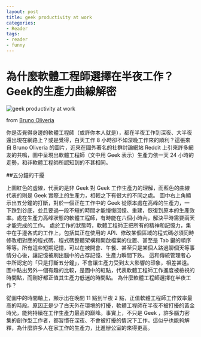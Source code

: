 ```yaml
---
layout: post
title: geek productivity at work
categories:
- Reader
tags:
- reader
- funny
---
```


為什麼軟體工程師選擇在半夜工作？Geek的生產力曲線解密
====

![geek productivity at work](http://cdn.inside.com.tw/wp-content/uploads/2013/05/8629313295_ef00044661.jpg)


from [Bruno Oliveria](http://imgur.com/sAdZ63y)


你是否覺得身邊的軟體工程師（或許你本人就是），都在半夜工作到深夜、大半夜還出現在網路上？或是覺得，白天工作 8 小時卻不如深晚工作來的順利？這張來自 Bruno Oliveria 的圖片，近來在國外著名的社群討論網站 Reddit 上引來許多網友的共鳴，圖中呈現出軟體工程師（文中用 Geek 表示）生產力依一天 24 小時的走勢，和非軟體工程師所認知到的不甚相同。


##五分鐘的干擾


上圖紅色的虛線，代表的是非 Geek 對 Geek 工作生產力的理解，而藍色的曲線代表的則是 Geek 實際上的生產力，相較之下有很大的不同之處。
圖中右上角顯示出五分鐘的打斷，對於一個正在工作中的 Geek 從原本處在高峰的生產力，一下跌到谷底，並且要過一段不短的時間才能慢慢回憶、重建，恢復到原本的生產效率。處在生產力高峰狀態的軟體工程師，有時能在六個小時內，解決平時需要兩天才能完成的工作。
處於工作的狀態時，軟體工程師正把所有的精神和記憶力，集中在手邊各式的工作上，包括其正在使用的 API、修改某個區域的程式碼必須同時修改相對應的程式碼、程式碼整體架構和開啟檔案的位置、甚至是 Tab 鍵的順序等等。所有這些短期記憶，可以在被開會、午餐、甚至只是某個人路過聊個天等事情分心後，讓記憶被刷出腦中的占存記憶、生產力瞬間下跌。
這和傳統管理者心中所認定的「只是打斷五分鐘」，不會讓生產力受到太大影響的印象，相差甚遠。圖中點出另外一個有趣的比較，是圖中的紅點，代表軟體工程師工作進度被檢視的時間點，而剛好都正值其生產力低迷的時間點。
為什麼軟體工程師選擇在半夜工作？


從圖中的時間軸上，顯示出在晚間 11 點到半夜 2 點，正值軟體工程師工作效率最高的時段。原因正是少了白天外在環境的打擾，軟體工程師在半夜不被打擾的黃金時光，能夠持續在工作生產力最高的巔峰。事實上，不只是 Geek ，許多腦力密集的創作型工作者，都習慣在深夜、不會被打擾的情況下工作。這似乎也能夠解釋，為什麼許多人在家工作的生產力，比進辦公室的來得更高。
